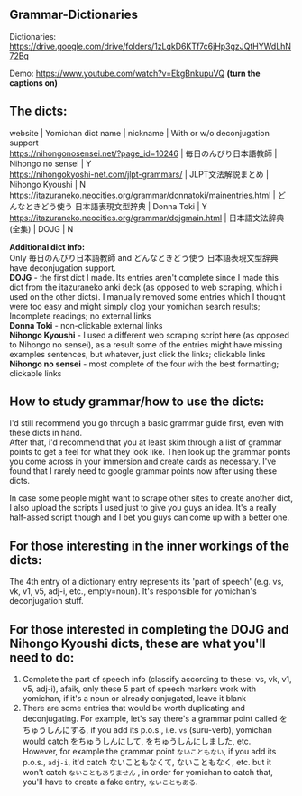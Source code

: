 ## Grammar-Dictionaries

Dictionaries: https://drive.google.com/drive/folders/1zLqkD6KTf7c6jHp3gzJQtHYWdLhN72Bq

Demo: https://www.youtube.com/watch?v=EkgBnkupuVQ **(turn the captions on)**

## The dicts:  
website | Yomichan dict name | nickname | With or w/o deconjugation support   
https://nihongonosensei.net/?page_id=10246 | 毎日のんびり日本語教師 | Nihongo no sensei | Y  
https://nihongokyoshi-net.com/jlpt-grammars/ | JLPT文法解説まとめ | Nihongo Kyoushi | N  
https://itazuraneko.neocities.org/grammar/donnatoki/mainentries.html | どんなときどう使う 日本語表現文型辞典 | Donna Toki | Y  
https://itazuraneko.neocities.org/grammar/dojgmain.html | 日本語文法辞典(全集) | DOJG | N  

**Additional dict info:**   
Only 毎日のんびり日本語教師 and どんなときどう使う 日本語表現文型辞典 have deconjugation support.  
**DOJG** - the first dict I made. Its entries aren't complete since I made this dict from the itazuraneko anki deck (as opposed to web scraping, which i used on the other dicts). I manually removed some entries which I thought were too easy and might simply clog your yomichan search results; Incomplete readings; no external links  
**Donna Toki** - non-clickable external links  
**Nihongo Kyoushi** - I used a different web scraping script here (as opposed to Nihongo no sensei), as a result some of the entries might have missing examples sentences, but whatever, just click the links; clickable links  
**Nihongo no sensei** - most complete of the four with the best formatting; clickable links  


## How to study grammar/how to use the dicts:  
I'd still recommend you go through a basic grammar guide first, even with these dicts in hand.  
After that, i'd recommend that you at least skim through a list of grammar points to get a feel for what they look like. Then look up the grammar points you come across in your immersion and create cards as necessary. I've found that I rarely need to google grammar points now after using these dicts.
  
  

In case some people might want to scrape other sites to create another dict, I also upload the scripts I used just to give you guys an idea. It's a really half-assed script though and I bet you guys can come up with a better one.

## For those interesting in the inner workings of the dicts:  
The 4th entry of a dictionary entry represents its 'part of speech' (e.g. vs, vk, v1, v5, adj-i, etc., empty=noun). It's responsible for yomichan's deconjugation stuff.

## For those interested in completing the DOJG and Nihongo Kyoushi dicts, these are what you'll need to do:  
1. Complete the part of speech info (classify according to these: vs, vk, v1, v5, adj-i), afaik, only these 5 part of speech markers work with yomichan, if it's a noun or already conjugated, leave it blank
2. There are some entries that would be worth duplicating and deconjugating. For example, let's say there's a grammar point called をちゅうしんにする, if you add its p.o.s., i.e. `vs` (suru-verb), yomichan would catch をちゅうしんにして, をちゅうしんにしました, etc.   
However, for example the grammar point `ないこともない`, if you add its p.o.s., `adj-i`, it'd catch ないこともなくて, ないこともなく, etc. but it won't catch `ないこともありません` , in order for yomichan to catch that, you'll have to create a fake entry, `ないこともある`.
